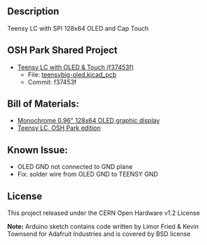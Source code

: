 ## Description
Teensy LC with SPI 128x64 OLED and Cap Touch

## OSH Park Shared Project
* [Teensy LC with OLED & Touch (f37453f)](https://oshpark.com/shared_projects/J02KZSsn)
   * File: [teensybig-oled.kicad_pcb](https://github.com/pdp7/teensy-big-oled/blob/master/teensybig-oled.kicad_pcb)
   * Commit: f37453f   

## Bill of Materials:
* [Monochrome 0.96" 128x64 OLED graphic display](https://www.adafruit.com/product/326)
* [Teensy LC, OSH Park edition](http://store.oshpark.com/products/teensy-lc)

## Known Issue:
* OLED GND not connected to GND plane
* Fix: solder wire from OLED GND to TEENSY GND

## License
This project released under the CERN Open Hardware v1.2 License

**Note:** Arduino sketch contains code written by Limor Fried & Kevin Townsend for Adafruit Industries and is covered by BSD license
